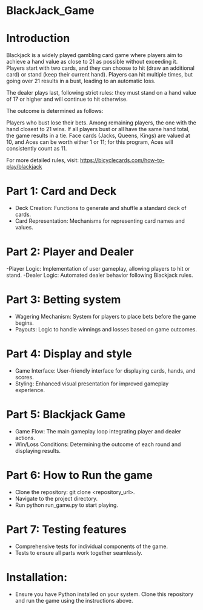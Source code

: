 # BlackJack_Game

# Introduction
Blackjack is a widely played gambling card game where players aim to achieve a hand value as close to 21 as possible without exceeding it. Players start with two cards, and they can choose to hit (draw an additional card) or stand (keep their current hand). Players can hit multiple times, but going over 21 results in a bust, leading to an automatic loss.

The dealer plays last, following strict rules: they must stand on a hand value of 17 or higher and will continue to hit otherwise.

The outcome is determined as follows:

Players who bust lose their bets.
Among remaining players, the one with the hand closest to 21 wins.
If all players bust or all have the same hand total, the game results in a tie.
Face cards (Jacks, Queens, Kings) are valued at 10, and Aces can be worth either 1 or 11; for this program, Aces will consistently count as 11.

For more detailed rules, visit: https://bicyclecards.com/how-to-play/blackjack

# Part 1: Card and Deck
 - Deck Creation: Functions to generate and shuffle a standard deck of cards.
 - Card Representation: Mechanisms for representing card names and values.

# Part 2: Player and Dealer
 -Player Logic: Implementation of user gameplay, allowing players to hit or stand.
 -Dealer Logic: Automated dealer behavior following Blackjack rules.

# Part 3: Betting system
 - Wagering Mechanism: System for players to place bets before the game begins.
 - Payouts: Logic to handle winnings and losses based on game outcomes.

# Part 4: Display and style
 - Game Interface: User-friendly interface for displaying cards, hands, and scores.
 - Styling: Enhanced visual presentation for improved gameplay experience.

# Part 5: Blackjack Game
 - Game Flow: The main gameplay loop integrating player and dealer actions.
 - Win/Loss Conditions: Determining the outcome of each round and displaying results.

# Part 6: How to Run the game
 - Clone the repository: git clone <repository_url>.
 - Navigate to the project directory.
 - Run python run_game.py to start playing.

# Part 7: Testing features
- Comprehensive tests for individual components of the game.
-  Tests to ensure all parts work together seamlessly.

# Installation:
 - Ensure you have Python installed on your system. Clone this repository and run the game using the instructions above.



